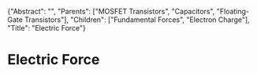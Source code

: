 {"Abstract": "", "Parents": ["MOSFET Transistors", "Capacitors", "Floating-Gate Transistors"], "Children": ["Fundamental Forces", "Electron Charge"], "Title": "Electric Force"}

# Electric Force
